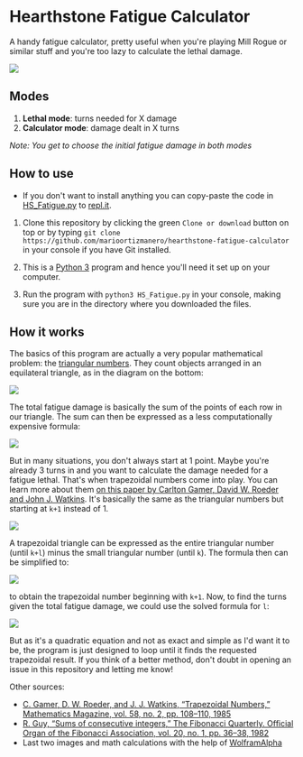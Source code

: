 # Hearthstone Fatigue Calculator
A handy fatigue calculator, pretty useful when you're playing Mill Rogue or similar stuff and you're too lazy to calculate the lethal damage. 

![](https://i.imgur.com/iXpPYC3.png)

## Modes
1. **Lethal mode**: turns needed for X damage
2. **Calculator mode**: damage dealt in X turns

*Note: You get to choose the initial fatigue damage in both modes*

## How to use
* If you don't want to install anything you can copy-paste the code in [HS_Fatigue.py](https://raw.githubusercontent.com/marioortizmanero/hearthstone-fatigue-calculator/master/HS_Fatigue.py) to [repl.it](https://repl.it/languages/python3).

1. Clone this repository by clicking the green `Clone or download` button on top or by typing `git clone https://github.com/marioortizmanero/hearthstone-fatigue-calculator` in your console if you have Git installed.

2. This is a [Python 3](https://www.python.org/downloads/) program and hence you'll need it set up on your computer.

3. Run the program with `python3 HS_Fatigue.py` in your console, making sure you are in the directory where you downloaded the files.

## How it works
The basics of this program are actually a very popular mathematical problem: the [triangular numbers](https://en.wikipedia.org/wiki/Triangular_number). They count objects arranged in an equilateral triangle, as in the diagram on the bottom:

![](https://upload.wikimedia.org/wikipedia/commons/1/1c/First_six_triangular_numbers.svg)

The total fatigue damage is basically the sum of the points of each row in our triangle. The sum can then be expressed as a less computationally expensive formula:

![](https://wikimedia.org/api/rest_v1/media/math/render/svg/8411fe69f79f2971b7c7a453b0b547bb37e9f6df)

But in many situations, you don't always start at 1 point. Maybe you're already 3 turns in and you want to calculate the damage needed for a fatigue lethal. That's when trapezoidal numbers come into play. You can learn more about them [on this paper by Carlton Gamer, David W. Roeder and John J. Watkins](https://www.jstor.org/stable/2689901?origin=crossref&seq=1#metadata_info_tab_contents). It's basically the same as the triangular numbers but starting at `k+1` instead of 1.

![](https://i.imgur.com/GsaR1wo.png)

 A trapezoidal triangle can be expressed as the entire triangular number (until `k+l`) minus the small triangular number (until `k`). The formula then can be simplified to:
 
 ![](https://i.imgur.com/O49QOXH.png)
 
 to obtain the trapezoidal number beginning with `k+1`. Now, to find the turns given the total fatigue damage, we could use the solved formula for `l`:

 ![](https://i.imgur.com/DducNJL.png)

 But as it's a quadratic equation and not as exact and simple as I'd want it to be, the program is just designed to loop until it finds the requested trapezoidal result. If you think of a better method, don't doubt in opening an issue in this repository and letting me know!
 
Other sources:

* [C. Gamer, D. W. Roeder, and J. J. Watkins, “Trapezoidal Numbers,” Mathematics Magazine, vol. 58, no. 2, pp. 108–110, 1985](https://www.hindawi.com/journals/ijmms/2017/4515249/)
* [R. Guy, “Sums of consecutive integers,” The Fibonacci Quarterly. Official Organ of the Fibonacci Association, vol. 20, no. 1, pp. 36–38, 1982](http://citeseerx.ist.psu.edu/viewdoc/download?doi=10.1.1.388.5889&rep=rep1&type=pdf)
* Last two images and math calculations with the help of [WolframAlpha](https://www.wolframalpha.com/)